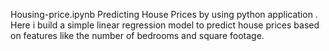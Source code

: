  Housing-price.ipynb
 Predicting House Prices by using python application . Here i build a simple linear regression model to predict house prices based on features like  the number of bedrooms and square footage.
